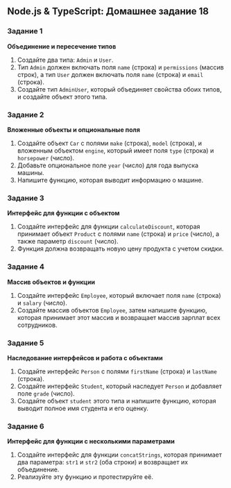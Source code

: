 ## Node.js & TypeScript: Домашнее задание 18

### Задание 1

**Объединение и пересечение типов**

1. Создайте два типа: `Admin` и `User`.
2. Тип `Admin` должен включать поля `name` (строка) и `permissions` (массив строк), а тип `User` должен включать поля `name` (строка) и `email` (строка).
3. Создайте тип `AdminUser`, который объединяет свойства обоих типов, и создайте объект этого типа.

### Задание 2

**Вложенные объекты и опциональные поля**

1. Создайте объект `Car` с полями `make` (строка), `model` (строка), и вложенным объектом `engine`, который имеет поля `type` (строка) и `horsepower` (число).
2. Добавьте опциональное поле `year` (число) для года выпуска машины.
3. Напишите функцию, которая выводит информацию о машине.

### Задание 3

**Интерфейс для функции с объектом**

1. Создайте интерфейс для функции `calculateDiscount`, которая принимает объект `Product` с полями `name` (строка) и `price` (число), а также параметр `discount` (число).
2. Функция должна возвращать новую цену продукта с учетом скидки.

### Задание 4

**Массив объектов и функции**

1. Создайте интерфейс `Employee`, который включает поля `name` (строка) и `salary` (число).
2. Создайте массив объектов `Employee`, затем напишите функцию, которая принимает этот массив и возвращает массив зарплат всех сотрудников.

### Задание 5

**Наследование интерфейсов и работа с объектами**

1. Создайте интерфейс `Person` с полями `firstName` (строка) и `lastName` (строка).
2. Создайте интерфейс `Student`, который наследует `Person` и добавляет поле `grade` (число).
3. Создайте объект `student` этого типа и напишите функцию, которая выводит полное имя студента и его оценку.

### Задание 6

**Интерфейс для функции с несколькими параметрами**

1. Создайте интерфейс для функции `concatStrings`, которая принимает два параметра: `str1` и `str2` (оба строки) и возвращает их объединение.
2. Реализуйте эту функцию и протестируйте её.
